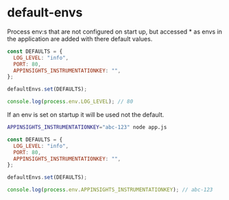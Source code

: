 # default-envs

 Process env:s that are not configured on start up, but accessed  * as envs in the application are added with there default values.

```javascript
const DEFAULTS = {
  LOG_LEVEL: "info",
  PORT: 80,
  APPINSIGHTS_INSTRUMENTATIONKEY: "",
};

defaultEnvs.set(DEFAULTS);

console.log(process.env.LOG_LEVEL); // 80

```

If an env is set on startup it will be used not the default.

```bash
APPINSIGHTS_INSTRUMENTATIONKEY="abc-123" node app.js
```

```javascript
const DEFAULTS = {
  LOG_LEVEL: "info",
  PORT: 80,
  APPINSIGHTS_INSTRUMENTATIONKEY: "",
};

defaultEnvs.set(DEFAULTS);

console.log(process.env.APPINSIGHTS_INSTRUMENTATIONKEY); // abc-123

```
